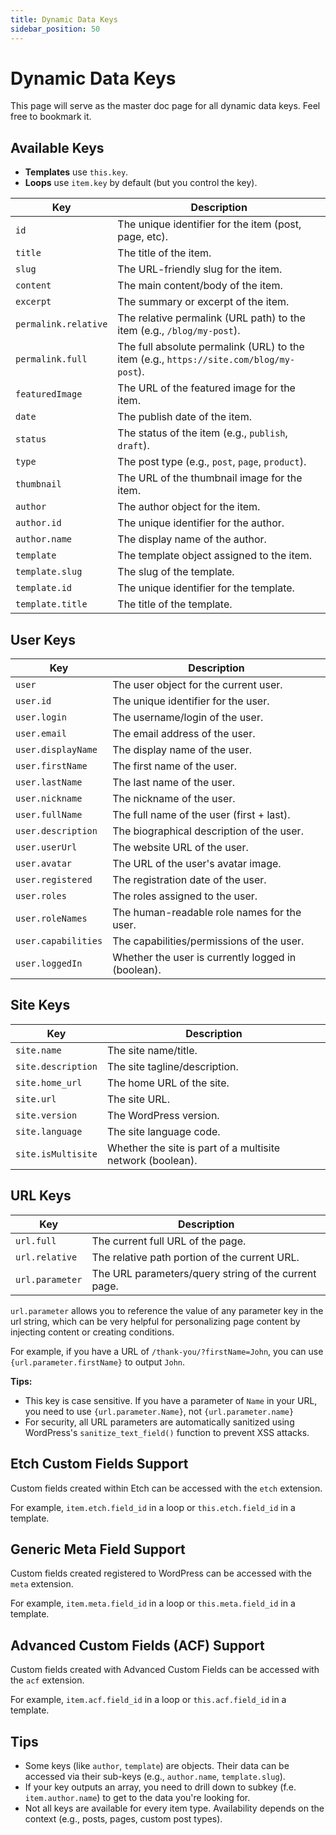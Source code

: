```yaml
---
title: Dynamic Data Keys
sidebar_position: 50
---
```


# Dynamic Data Keys

This page will serve as the master doc page for all dynamic data keys. Feel free to bookmark it.

## Available Keys
- **Templates** use `this.key`.
- **Loops** use `item.key` by default (but you control the key).

| Key                | Description                                                                 |
|--------------------|-----------------------------------------------------------------------------|
| `id`               | The unique identifier for the item (post, page, etc).                       |
| `title`            | The title of the item.                                                      |
| `slug`             | The URL-friendly slug for the item.                                         |
| `content`          | The main content/body of the item.                                          |
| `excerpt`          | The summary or excerpt of the item.                                         |
| `permalink.relative` | The relative permalink (URL path) to the item (e.g., `/blog/my-post`).    |
| `permalink.full`   | The full absolute permalink (URL) to the item (e.g., `https://site.com/blog/my-post`). |
| `featuredImage`    | The URL of the featured image for the item.                                 |
| `date`             | The publish date of the item.                                               |
| `status`           | The status of the item (e.g., `publish`, `draft`).                          |
| `type`             | The post type (e.g., `post`, `page`, `product`).                            |
| `thumbnail`        | The URL of the thumbnail image for the item.                                |
| `author`           | The author object for the item.                                             |
| `author.id`        | The unique identifier for the author.                                       |
| `author.name`      | The display name of the author.                                             |
| `template`         | The template object assigned to the item.                                   |
| `template.slug`    | The slug of the template.                                                   |
| `template.id`      | The unique identifier for the template.                                     |
| `template.title`   | The title of the template.                                                  |

## User Keys

| Key                | Description                                                                 |
|--------------------|-----------------------------------------------------------------------------|
| `user`             | The user object for the current user.                                       |
| `user.id`          | The unique identifier for the user.                                         |
| `user.login`       | The username/login of the user.                                             |
| `user.email`       | The email address of the user.                                              |
| `user.displayName` | The display name of the user.                                               |
| `user.firstName`   | The first name of the user.                                                 |
| `user.lastName`    | The last name of the user.                                                  |
| `user.nickname`    | The nickname of the user.                                                   |
| `user.fullName`    | The full name of the user (first + last).                                  |
| `user.description` | The biographical description of the user.                                   |
| `user.userUrl`     | The website URL of the user.                                                |
| `user.avatar`      | The URL of the user's avatar image.                                        |
| `user.registered`  | The registration date of the user.                                          |
| `user.roles`       | The roles assigned to the user.                                             |
| `user.roleNames`   | The human-readable role names for the user.                               |
| `user.capabilities`| The capabilities/permissions of the user.                                  |
| `user.loggedIn`    | Whether the user is currently logged in (boolean).                        |

## Site Keys

| Key                | Description                                                                 |
|--------------------|-----------------------------------------------------------------------------|
| `site.name`             | The site name/title.                                                        |
| `site.description`      | The site tagline/description.                                               |
| `site.home_url`         | The home URL of the site.                                                   |
| `site.url`              | The site URL.                                                               |
| `site.version`          | The WordPress version.                                                      |
| `site.language`         | The site language code.                                                     |
| `site.isMultisite`      | Whether the site is part of a multisite network (boolean).                |

## URL Keys

| Key                | Description                                                                 |
|--------------------|-----------------------------------------------------------------------------|
| `url.full`             | The current full URL of the page.                                           |
| `url.relative`         | The relative path portion of the current URL.                                        |
| `url.parameter`            | The URL parameters/query string of the current page.                       |

`url.parameter` allows you to reference the value of any parameter key in the url string, which can be very helpful for personalizing page content by injecting content or creating conditions.

For example, if you have a URL of `/thank-you/?firstName=John`, you can use `{url.parameter.firstName}` to output `John`.

**Tips:**
- This key is case sensitive. If you have a parameter of `Name` in your URL, you need to use `{url.parameter.Name}`, not `{url.parameter.name}`
- For security, all URL parameters are automatically sanitized using WordPress's `sanitize_text_field()` function to prevent XSS attacks.

## Etch Custom Fields Support

Custom fields created within Etch can be accessed with the `etch` extension.

For example, `item.etch.field_id` in a loop or `this.etch.field_id` in a template.

## Generic Meta Field Support

Custom fields created registered to WordPress can be accessed with the `meta` extension.

For example, `item.meta.field_id` in a loop or `this.meta.field_id` in a template.

## Advanced Custom Fields (ACF) Support

Custom fields created with Advanced Custom Fields can be accessed with the `acf` extension.

For example, `item.acf.field_id` in a loop or `this.acf.field_id` in a template.

## Tips
- Some keys (like `author`, `template`) are objects. Their data can be accessed via their sub-keys (e.g., `author.name`, `template.slug`).
- If your key outputs an array, you need to drill down to subkey (f.e. `item.author.name`) to get to the data you're looking for.
- Not all keys are available for every item type. Availability depends on the context (e.g., posts, pages, custom post types).